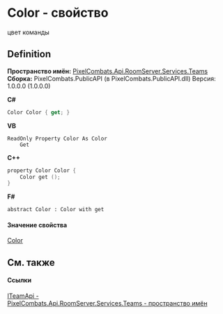 # Color - свойство


цвет команды



## Definition
**Пространство имён:** <a href="7587643b-f6ff-4512-becd-cc6af1ddbef0">PixelCombats.Api.RoomServer.Services.Teams</a>  
**Сборка:** PixelCombats.PublicAPI (в PixelCombats.PublicAPI.dll) Версия: 1.0.0.0 (1.0.0.0)

**C#**
``` C#
Color Color { get; }
```
**VB**
``` VB
ReadOnly Property Color As Color
	Get
```
**C++**
``` C++
property Color Color {
	Color get ();
}
```
**F#**
``` F#
abstract Color : Color with get
```



#### Значение свойства
<a href="31c3a770-ecf5-ed0f-644d-99dda847c665">Color</a>

## См. также


#### Ссылки
<a href="a3487b23-3eb6-2d7d-d40d-3390ab0d53dc">ITeamApi - </a>  
<a href="7587643b-f6ff-4512-becd-cc6af1ddbef0">PixelCombats.Api.RoomServer.Services.Teams - пространство имён</a>  
